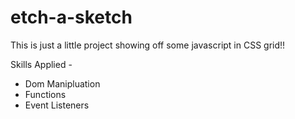 # etch-a-sketch

This is just a little project showing off some javascript in CSS grid!!

Skills Applied -
- Dom Manipluation
- Functions
- Event Listeners